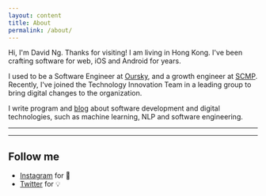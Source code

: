 ```yaml
---
layout: content
title: About
permalink: /about/
---
```

Hi, I'm David Ng. Thanks for visiting!
I am living in Hong Kong. I've been crafting software for web, iOS and Android for years.

I used to be a Software Engineer at [Oursky](https://oursky.com), and a growth engineer at [SCMP]("https://www.scmp.com"). Recently, I've joined the Technology Innovation Team in a leading group to bring digital changes to the organization.

I write program and [blog](https://medium.com/@iamdavidng) about software development and digital technologies, such as machine learning, NLP and software engineering.

----


----

## Follow me

- [Instagram](https://www.instagram.com/dadadilada) for 📸
- [Twitter](https://www.twitter.com/davidng_hk) for 💡


